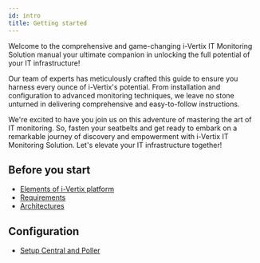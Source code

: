 ```yaml
---
id: intro
title: Getting started
---
```


Welcome to the comprehensive and game-changing i-Vertix IT Monitoring Solution manual your ultimate companion in unlocking the full potential of your IT infrastructure!

Our team of experts has meticulously crafted this guide to ensure you harness every ounce of i-Vertix's potential. From installation and configuration to advanced monitoring techniques, we leave no stone unturned in delivering comprehensive and easy-to-follow instructions.

We're excited to have you join us on this adventure of mastering the art of IT monitoring. So, fasten your seatbelts and get ready to embark on a remarkable journey of discovery and empowerment with i-Vertix IT Monitoring Solution. Let's elevate your IT infrastructure together!

## Before you start

* [Elements of i-Vertix platform](installation/before-you-start/platform.md)
* [Requirements](quick-start-guide/standard-vms-requirements/requirements.md)
* [Architectures](installation/before-you-start/architecture.md)

## Configuration

* [Setup Central and Poller](quick-start-guide/how-to-configure-central-and-poller/configuring-central-poller.md)
